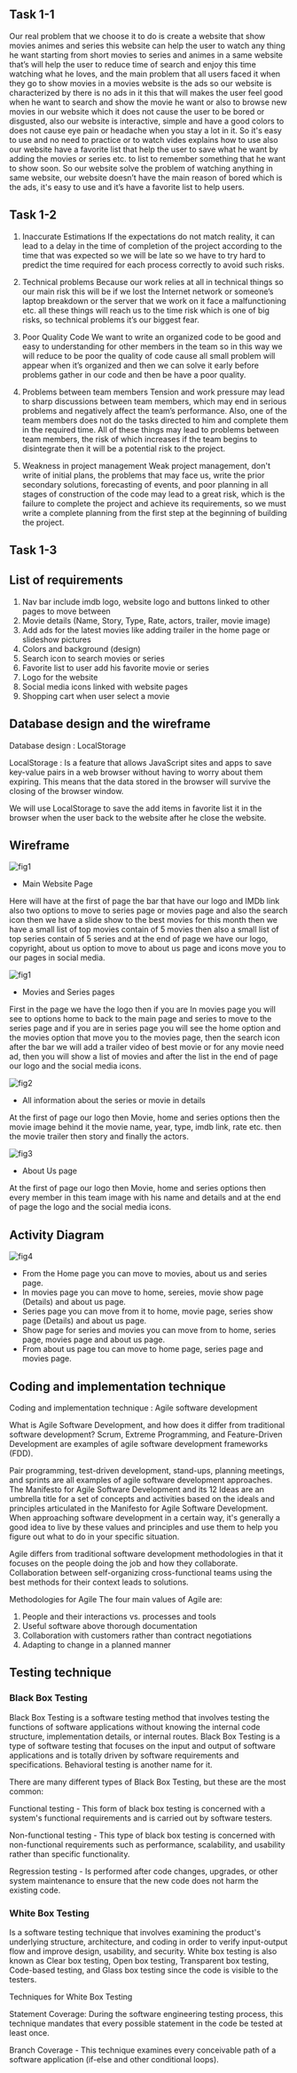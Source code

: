 ## Task 1-1
Our real problem that we choose it to do is create a website that show movies animes and series this website can help the user to watch any thing he want starting from short movies to series and animes in a same website that’s will help the user to reduce time of search and enjoy this time watching what he loves, and the main problem that all users faced it when they go to show movies in a movies website is the ads so our website is characterized by there is no ads in it this that will makes the user feel good when he want to search and show the movie he want or also to browse  new movies in our website which it does not cause the user to be bored or disgusted, also our website is interactive, simple and have a good colors to does not cause eye pain or headache when you stay a lot in it. So it's easy to use and no need to practice or to watch vides explains how to use also our website have a favorite list that help the user to save what he want by adding the movies or series etc. to list to remember something that he want to show soon.
So our website solve the problem of watching anything in same website, our website doesn’t have the main reason of bored which is the ads, it's easy to use and it’s have a favorite list to help users.

## Task 1-2

1. Inaccurate Estimations
If the expectations do not match reality, it can lead to a delay in the time of completion of the project according to the time that was expected so we will be late so we have to try hard to predict the time required for each process correctly to avoid such risks.
2. Technical problems
Because our work relies at all in technical things so our main risk this will be if we lost the Internet network or someone’s laptop breakdown or the server that we work on it face a malfunctioning etc. all these things will reach us to the time risk which is one of big risks, so technical problems it’s our biggest fear.
3. Poor Quality Code
We want to write an organized code to be good and easy to understanding for other members in the team so in this way we will reduce to be poor the quality of code cause all small problem will appear when it’s organized and then we can solve it early before problems gather in our code and then be have a poor quality.
4. Problems between team members 
Tension and work pressure may lead to sharp discussions between team members, which may end in serious problems and negatively affect the team’s performance. Also, one of the team members does not do the tasks directed to him and complete them in the required time. All of these things may lead to problems between team members, the risk of which increases if the team begins to disintegrate then it will be a potential risk to the project.

5. Weakness in project management
Weak project management, don't write of initial plans, the problems that may face us, write the prior secondary solutions, forecasting of events, and poor planning in all stages of construction of the code may lead to a great risk, which is the failure to complete the project and achieve its requirements, so we must write a complete planning from the first step at the beginning of building the project.

## Task 1-3

## List of requirements

1. Nav bar include imdb logo, website logo and buttons linked to other pages to move between 
2. Movie details (Name, Story, Type, Rate, actors, trailer, movie image)
3. Add ads for the latest movies like adding trailer in the home page or slideshow pictures
4. Colors and background (design)
5. Search icon to search movies or series
6. Favorite list to user add his favorite movie or series
7. Logo for the website
8. Social media icons linked with website pages 
9. Shopping cart when user select a movie

## Database design and the wireframe

Database design : LocalStorage 

LocalStorage : Is a feature that allows JavaScript sites and apps to save key-value pairs in a web browser without having to worry about them expiring. This means that the data stored in the browser will survive the closing of the browser window.

We will use LocalStorage to save the add items in favorite list it in the browser when the user back to the website after he close the website.

## Wireframe

![fig1](images/home.jpeg)

* Main Website Page

Here will have at the first of page the bar that have our logo and IMDb link also two options to move to series page or movies page and also the search icon then we have a slide show to the best movies for this month then we have a small list of top movies contain of 5 movies then also a small list of top series contain of 5 series and at the end of page we have our logo, copyright, about us option to move to about us page and icons move you to our pages in social media.

![fig1](images/MoviesorSeries.jpeg)

* Movies and Series pages

First in the page we have the logo then if you are In movies page you will see to options home to back to the main page and series to move to the series page and if you are in series page you will see the home option and the movies option that move you to the movies page, then the search icon after the bar we will add a trailer video of best movie or for any movie need ad, then you will show a list of movies and after the list in the end of page our logo and the social media icons.

![fig2](images/M&SDetails.jpeg)

* All information about the series or movie in details

At the first of page our logo then Movie, home and series options then the movie image behind it the movie name, year, type, imdb link, rate etc. then the movie trailer then story and finally the actors. 

![fig3](images/aboutus.jpeg)

* About Us page

At the first of page our logo then Movie, home and series options then every member in this team image with his name and details and at the end of page the logo and the social media icons.

## Activity Diagram

![fig4](images/ActivD.png)

* From the Home page you can move to movies, about us and series page.
* In movies page you can move to home, sereies, movie show page (Details) and about us page. 
* Series page you can move from it to home, movie page, series show page (Details) and about us page. 
* Show page for series and movies you can move from to home, series page, movies page and about us page.
* From about us page tou can move to home page, series page and movies page.

## Coding and implementation technique

Coding and implementation technique : Agile software development

What is Agile Software Development, and how does it differ from traditional software development?
Scrum, Extreme Programming, and Feature-Driven Development are examples of agile software development frameworks (FDD).

Pair programming, test-driven development, stand-ups, planning meetings, and sprints are all examples of agile software development approaches.
The Manifesto for Agile Software Development and its 12 Ideas are an umbrella title for a set of concepts and activities based on the ideals and principles articulated in the Manifesto for Agile Software Development. When approaching software development in a certain way, it's generally a good idea to live by these values and principles and use them to help you figure out what to do in your specific situation.

Agile differs from traditional software development methodologies in that it focuses on the people doing the job and how they collaborate. Collaboration between self-organizing cross-functional teams using the best methods for their context leads to solutions.

Methodologies for Agile
The four main values of Agile are:

1. People and their interactions vs. processes and tools
2. Useful software above thorough documentation
3. Collaboration with customers rather than contract negotiations
4. Adapting to change in a planned manner

## Testing technique

### Black Box Testing

Black Box Testing is a software testing method that involves testing the functions of software applications without knowing the internal code structure, implementation details, or internal routes. Black Box Testing is a type of software testing that focuses on the input and output of software applications and is totally driven by software requirements and specifications. Behavioral testing is another name for it.

There are many different types of Black Box Testing, but these are the most common:

Functional testing - This form of black box testing is concerned with a system's functional requirements and is carried out by software testers.

Non-functional testing - This type of black box testing is concerned with non-functional requirements such as performance, scalability, and usability rather than specific functionality.

Regression testing - Is performed after code changes, upgrades, or other system maintenance to ensure that the new code does not harm the existing code.

### White Box Testing

Is a software testing technique that involves examining the product's underlying structure, architecture, and coding in order to verify input-output flow and improve design, usability, and security. White box testing is also known as Clear box testing, Open box testing, Transparent box testing, Code-based testing, and Glass box testing since the code is visible to the testers.

Techniques for White Box Testing

Statement Coverage: During the software engineering testing process, this technique mandates that every possible statement in the code be tested at least once.

Branch Coverage - This technique examines every conceivable path of a software application (if-else and other conditional loops).
